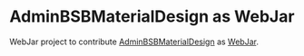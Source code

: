 # AdminBSBMaterialDesign as WebJar
WebJar project to contribute [AdminBSBMaterialDesign](https://github.com/gurayyarar/AdminBSBMaterialDesign) as [WebJar](http://www.webjars.org/).

